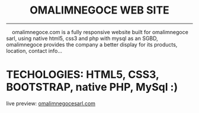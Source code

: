 <center><h1>OMALIMNEGOCE WEB SITE</h1></center>
<hr />
<div>&nbsp;&nbsp;&nbsp;&nbsp;omalimnegoce.com is a fully responsive website built for omalimnegoce sarl, using native html5, css3 and php with mysql as an SGBD, omalimnegoce provides the company a better display for its products, location, contact info...</div>

# TECHOLOGIES: HTML5, CSS3, BOOTSTRAP, native PHP, MySql :)

<div>live preview: <a href='https://omalim.000webhostapp.com/' >omalimnegocesarl.com</a></div>
